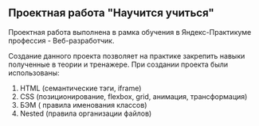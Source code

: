 
## Проектная работа "Научится учиться"

Проектная работа выполнена в рамка обучения в Яндекс-Практикуме профессия - Веб-разработчик.

Создание данного проекта позволяет на практике закрепить навыки полученные в теории и тренажере.
При создании проекта были использованы:

 1. HTML  (семантические тэги, iframe)
 2. CSS (позиционирование, flexbox, grid, анимация, трансформация)
 3. БЭМ ( правила именования классов)
 4. Nested (правила организации файлов)



